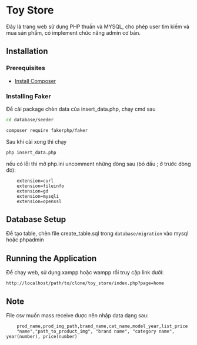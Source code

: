 # Toy Store

Đây là trang web sử dụng PHP thuần và MYSQL, cho phép user tìm kiếm và mua sản phẩm, có implement chức năng admin cơ bản.

## Installation

### Prerequisites

- [Install Composer](https://getcomposer.org/download/)

### Installing Faker

Để cài package chèn data của insert_data.php, chạy cmd sau

```sh
cd database/seeder
```

```sh
composer require fakerphp/faker
```
Sau khi cài xong thì chạy 
```sh
php insert_data.php
```
nếu có lỗi thì mở php.ini uncomment những dòng sau (bỏ dấu ; ở trước dòng đó):
```
    extension=curl
    extension=fileinfo
    extension=gd
    extension=mysqli
    extension=openssl
```
## Database Setup

Để tạo table, chèn file create_table.sql trong `database/migration` vào mysql hoặc phpadmin

## Running the Application

Để chạy web, sử dụng xampp hoặc wampp rồi truy cập link dưới:

```
http://localhost/path/to/clone/toy_store/index.php?page=home
```
## Note
File csv muốn mass receive được nên nhập data dạng sau:

```
    prod_name,prod_img_path,brand_name,cat_name,model_year,list_price
    "name","path_to_product_img", "brand name", "category name", year(number), price(number)
```